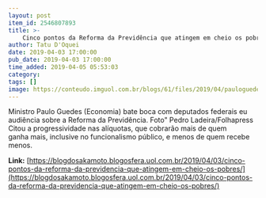```yaml
---
layout: post
item_id: 2546807893
title: >-
    Cinco pontos da Reforma da Previdência que atingem em cheio os pobres
author: Tatu D'Oquei
date: 2019-04-03 17:00:00
pub_date: 2019-04-03 17:00:00
time_added: 2019-04-05 05:53:03
category: 
tags: []
image: https://conteudo.imguol.com.br/blogs/61/files/2019/04/pauloguedes-615x300.jpg
---
```


Ministro Paulo Guedes (Economia) bate boca com deputados federais eu audiência sobre a Reforma da Previdência. Foto" Pedro Ladeira/Folhapress Citou a progressividade nas alíquotas, que cobrarão mais de quem ganha mais, inclusive no funcionalismo público, e menos de quem recebe menos.

**Link:** [https://blogdosakamoto.blogosfera.uol.com.br/2019/04/03/cinco-pontos-da-reforma-da-previdencia-que-atingem-em-cheio-os-pobres/](https://blogdosakamoto.blogosfera.uol.com.br/2019/04/03/cinco-pontos-da-reforma-da-previdencia-que-atingem-em-cheio-os-pobres/)

